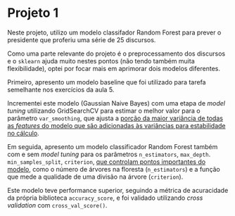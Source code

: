 # Projeto 1

Neste projeto, utilizo um modelo classifador Random Forest para prever o presidente que proferiu uma série de 25 discursos.

Como uma parte relevante do projeto é o preprocessamento dos discursos e o `sklearn` ajuda muito nestes pontos (não tendo também muita flexibilidade), optei por focar mais em aprimorar dois modelos diferentes.

Primeiro, apresento um modelo baseline que foi utilizado para tarefa semelhante nos exercícios da aula 5. 

Incrementei este modelo (Gaussian Naive Bayes) com uma etapa de *model tuning* utilizando GridSearchCV para estimar o melhor valor para o parâmetro `var_smoothing`, que ajusta a [porção da maior variância de todas as *features* do modelo que são adicionadas às variâncias para estabilidade no cálculo](https://scikit-learn.org/stable/modules/generated/sklearn.naive_bayes.GaussianNB.html).

Em seguida, apresento um modelo classificador Random Forest também com e sem *model tuning* para os parâmetros `n_estimators`, `max_depth`. `min_samples_split`, `criterion`, [que controlam pontos importantes do modelo](https://scikit-learn.org/stable/modules/generated/sklearn.ensemble.RandomForestClassifier.html), como o número de árvores na floresta (`n_estimators`) e a função que mede a qualidade de uma divisão na árvore (`criterion`).

Este modelo teve performance superior, seguindo a métrica de acuracidade da própria biblioteca `accuracy_score`, e foi validado utilizando *cross validation* com `cross_val_score()`.